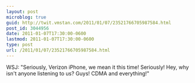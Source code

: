 ```yaml
---
layout: post
microblog: true
guid: http://twit.vmstan.com/2011/01/07/23521766705987584.html
post_id: 3044956
date: 2011-01-07T17:30:00-0600
lastmod: 2011-01-07T17:30:00-0600
type: post
url: /2011/01/07/23521766705987584.html
---
```

WSJ: "Seriously, Verizon iPhone, we mean it this time! Seriously! Hey, why isn't anyone listening to us? Guys! CDMA and everything!"
